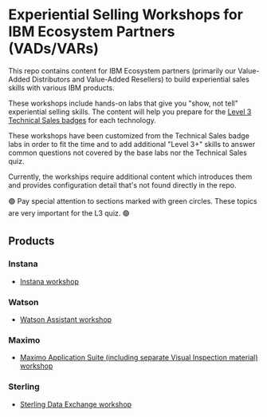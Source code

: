 # Experiential Selling Workshops for IBM Ecosystem Partners (VADs/VARs)

This repo contains content for IBM Ecosystem partners (primarily our Value-Added Distributors and Value-Added Resellers) to build experiential sales skills with various IBM products.

These workshops include hands-on labs that give you "show, not tell" experiential selling skills. The content will help you prepare for the [Level 3 Technical Sales badges](https://ibm.seismic.com/Link/Content/DCGX2M377qBM38TMpQ7DB3WVmQg8) for each technology.

These workshops have been customized from the Technical Sales badge labs in order to fit the time and to add additional "Level 3+" skills to answer common questions not covered by the base labs nor the Technical Sales quiz.

Currently, the workships require additional content which introduces them and provides configuration detail that's not found directly in the repo.

:green_circle: Pay special attention to sections marked with green circles. These topics are very important for the L3 quiz. :green_circle:

## Products

### Instana

- [Instana workshop](Instana/README.md)

### Watson

- [Watson Assistant workshop](Watson/README.md)

### Maximo

- [Maximo Application Suite (including separate Visual Inspection material) workshop](Maximo/README.md)

### Sterling

- [Sterling Data Exchange workshop](Sterling/README.md)
